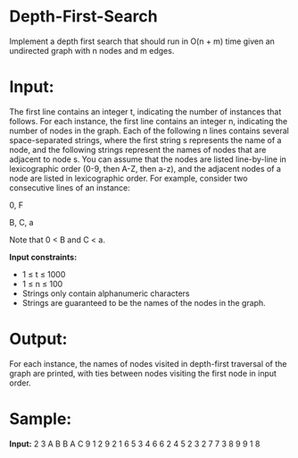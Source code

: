 # Depth-First-Search
Implement a depth first search that should run in O(n + m) time given an undirected graph with n nodes and m edges. 

# Input:
The first line contains an integer t, indicating the number of instances that follows. For each instance, the first line contains an integer n, indicating the number of nodes in the graph. Each of the following n lines contains several space-separated strings, where the first string s represents the name of a node, and the following strings represent the names of nodes that are adjacent to node s. You can assume that the nodes are listed line-by-line in lexicographic order (0-9, then A-Z, then a-z), and the adjacent nodes of a node are listed in lexicographic order. For example, consider two consecutive lines of an instance:

0, F

B, C, a

Note that 0 < B and C < a.

**Input constraints:**
- 1 ≤ t ≤ 1000
- 1 ≤ n ≤ 100
- Strings only contain alphanumeric characters
- Strings are guaranteed to be the names of the nodes in the graph.

# Output: 
For each instance, the names of nodes visited in depth-first traversal of the graph are printed, with ties between nodes visiting the first node in input order.

# Sample:
**Input:**
2
3
A B
B A
C
9
1 2 9
2 1 6 5 3
4 6
6 2 4
5 2
3 2 7
7 3
8 9
9 1 8